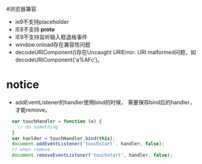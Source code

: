 #浏览器兼容  
* ie9不支持placeholder
* IE8不支持 __proto__
* IE9不支持监听输入框退格事件
* window.onload存在兼容性问题
* decodeURIComponent()存在Uncaught URIError: URI malformed问题，如decodeURIComponent('a%AFc')。  
# notice  
* addEventListener的handler使用bind的时候， 需要保存bind后的handler，才能remove。  
```js  
  var touchHandler = function (e) {
    // do something
  }
  var hanlder = touchHandler.bind(this);
  document.addEventListener('touchstart', handler, false);
  // when remove
  document.removeEventListener('touchstart', handler, false);
  
```  
